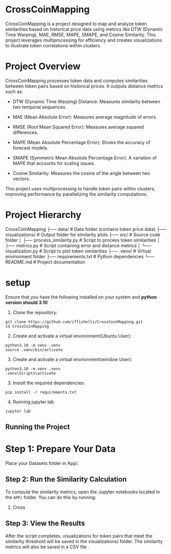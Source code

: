# CrossCoinMapping
CrossCoinMapping is a project designed to map and analyze token similarities based on historical price data using metrics like DTW (Dynamic Time Warping), MAE, RMSE, MAPE, SMAPE, and Cosine Similarity. This project leverages multiprocessing for efficiency and creates visualizations to illustrate token correlations within clusters.

# Project Overview

CrossCoinMapping processes token data and computes similarities between token pairs based on historical prices. It outputs distance metrics such as:

* DTW (Dynamic Time Warping) Distance: Measures similarity between two temporal sequences.
* MAE (Mean Absolute Error): Measures average magnitude of errors.
* RMSE (Root Mean Squared Error): Measures average squared differences.
* MAPE (Mean Absolute Percentage Error): Shows the accuracy of forecast models.
* SMAPE (Symmetric Mean Absolute Percentage Error): A variation of MAPE that accounts for scaling issues.

* Cosine Similarity: Measures the cosine of the angle between two vectors.

This project uses multiprocessing to handle token pairs within clusters, improving performance by parallelizing the similarity computations.

# Project Hierarchy 

CrossCoinMapping
├── data/                        # Data folder (contains token price data)
├── visualizations/               # Output folder for similarity plots
├── src/                         # Source code folder
│   ├── process_similarity.py     # Script to process token similarities
│   ├── metrics.py                # Script containing error and distance metrics
│   └── visualization.py          # Script to plot token similarities
├── .venv/                        # Virtual environment folder
├── requirements.txt              # Python dependencies
└── README.md                     # Project documentation

# setup
Ensure that you have the following installed on your system and **python version should 3.10**
1. Clone the repository:
```angular2html
git clone https://github.com/iffishells/CrossCoinMapping.git
cd CrossCoinMapping
```
2. Create and activate a virtual environment(Ubuntu User):
```angular2html
python3.10 -m venv .venv
source .venv/bin/activate
```
3.  Create and activate a virtual environment(window User):
```angular2html
python3.10 -m venv .venv
.venv\Scripts\activate
```
3. Install the required dependencies:
```angular2html
pip install -r requirements.txt
```
4. Running jupyter lab
```angular2html
jupyter lab
```
## Running the Project
# Step 1: Prepare Your Data
Place your Datasets folder in App/.
## Step 2: Run the Similarity Calculation
To compute the similarity metrics, open the Jupyter notebooks located in the `APP/` folder. You can do this by running:
1.  Cross
## Step 3: View the Results
After the script completes, visualizations for token pairs that meet the similarity threshold will be saved in the visualizations/ folder. The similarity metrics will also be saved in a CSV file .
